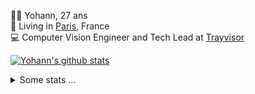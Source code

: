 <p>
  👨🏻 <bold>Yohann</bold>, 27 ans<br/>
  💼 Living in <a href="https://www.google.com/maps?q=paris">Paris</a>, France<br/>
  💻 Computer Vision Engineer and Tech Lead at <a href="https://trayvisor.com/">Trayvisor</a><br/>
</p>

<a href="https://github.com/anuraghazra/github-readme-stats"><img align="center" src="https://github-readme-stats-go94hl40s-yohann84l.vercel.app//api?username=yohann84L&show_icons=true&include_all_commits=true" alt="Yohann's github stats" /> </a>


<details>
  <summary>Some stats ...</summary><br/>
  

<!--START_SECTION:waka-->
![Code Time](http://img.shields.io/badge/Code%20Time-1%2C175%20hrs%2013%20mins-blue)

![Profile Views](http://img.shields.io/badge/Profile%20Views-0-blue)

**🐱 My GitHub Data** 

> 📦 440.9 kB Used in GitHub's Storage 
 > 
> 🏆 15 Contributions in the Year 2025
 > 
> 🚫 Not Opted to Hire
 > 
> 📜 26 Public Repositories 
 > 
> 🔑 21 Private Repositories 
 > 
**I'm an Early 🐤** 

```text
🌞 Morning                19350 commits       ████████░░░░░░░░░░░░░░░░░   30.55 % 
🌆 Daytime                36197 commits       ██████████████░░░░░░░░░░░   57.15 % 
🌃 Evening                7647 commits        ███░░░░░░░░░░░░░░░░░░░░░░   12.07 % 
🌙 Night                  139 commits         ░░░░░░░░░░░░░░░░░░░░░░░░░   00.22 % 
```
📅 **I'm Most Productive on Wednesday** 

```text
Monday                   11849 commits       █████░░░░░░░░░░░░░░░░░░░░   18.71 % 
Tuesday                  11827 commits       █████░░░░░░░░░░░░░░░░░░░░   18.67 % 
Wednesday                13349 commits       █████░░░░░░░░░░░░░░░░░░░░   21.08 % 
Thursday                 12907 commits       █████░░░░░░░░░░░░░░░░░░░░   20.38 % 
Friday                   12204 commits       █████░░░░░░░░░░░░░░░░░░░░   19.27 % 
Saturday                 426 commits         ░░░░░░░░░░░░░░░░░░░░░░░░░   00.67 % 
Sunday                   771 commits         ░░░░░░░░░░░░░░░░░░░░░░░░░   01.22 % 
```


📊 **This Week I Spent My Time On** 

```text
🕑︎ Time Zone: Europe/Paris

💬 Programming Languages: 
JavaScript               1 min               █████████████████████████   100.00 % 

🔥 Editors: 
VS Code                  1 min               █████████████████████████   100.00 % 

💻 Operating System: 
Mac                      1 min               █████████████████████████   100.00 % 
```

**I Mostly Code in Python** 

```text
Python                   25 repos            █████████████░░░░░░░░░░░░   53.19 % 
Jupyter Notebook         4 repos             ██░░░░░░░░░░░░░░░░░░░░░░░   08.51 % 
JavaScript               3 repos             ██░░░░░░░░░░░░░░░░░░░░░░░   06.38 % 
HTML                     2 repos             █░░░░░░░░░░░░░░░░░░░░░░░░   04.26 % 
Shell                    1 repo              █░░░░░░░░░░░░░░░░░░░░░░░░   02.13 % 
```




 Last Updated on 07/01/2025 00:38:21 UTC
<!--END_SECTION:waka-->
